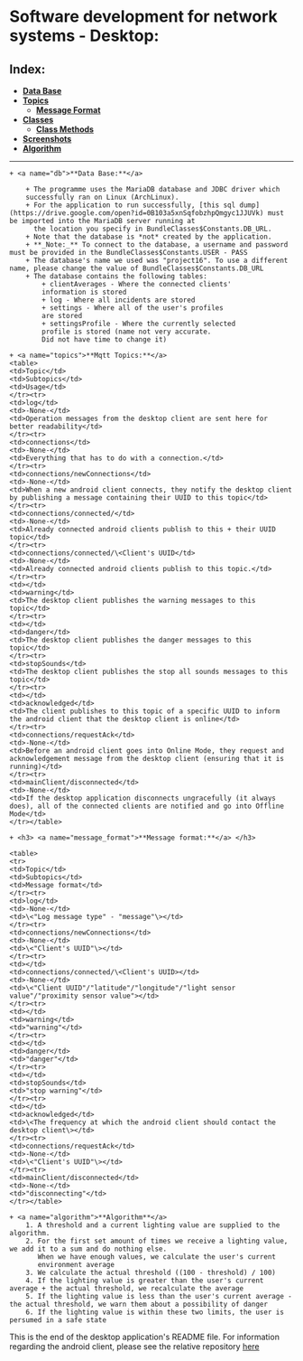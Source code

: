 <h1> Software development for network systems - Desktop: </h1>
    <h2> Index: </h2>
    
+ [**Data Base**](#db)
+ [**Topics**](#topics)
  + [**Message Format**](#message_format)
+ [**Classes**](#classes)
    + [**Class Methods**](#methods)
+ [**Screenshots**](#ss)
+ [**Algorithm**](#algorithm)
<hr>

    + <a name="db">**Data Base:**</a>
    
        + The programme uses the MariaDB database and JDBC driver which
        successfully ran on Linux (ArchLinux).
        + For the application to run successfully, [this sql dump](https://drive.google.com/open?id=0B103a5xnSqfobzhpQmgyc1JJUVk) must be imported into the MariaDB server running at
          the location you specify in BundleClasses$Constants.DB_URL.
        + Note that the database is *not* created by the application.
        + **_Note:_** To connect to the database, a username and password must be provided in the BundleClasses$Constants.USER - PASS
        + The database's name we used was "project16". To use a different name, please change the value of BundleClasses$Constants.DB_URL
        + The database contains the following tables:
            + clientAverages - Where the connected clients'
            information is stored
            + log - Where all incidents are stored
            + settings - Where all of the user's profiles
            are stored
            + settingsProfile - Where the currently selected
            profile is stored (name not very accurate.
            Did not have time to change it)  

    + <a name="topics">**Mqtt Topics:**</a>
    <table>
    <td>Topic</td>
    <td>Subtopics</td>
    <td>Usage</td>
    </tr><tr>
    <td>log</td>
    <td>-None-</td>
    <td>Operation messages from the desktop client are sent here for better readability</td>
    </tr><tr>
    <td>connections</td>
    <td>-None-</td>
    <td>Everything that has to do with a connection.</td>
    </tr><tr>
    <td>connections/newConnections</td>
    <td>-None-</td>
    <td>When a new android client connects, they notify the desktop client by publishing a message containing their UUID to this topic</td>
    </tr><tr>
    <td>connections/connected/</td>
    <td>-None-</td>
    <td>Already connected android clients publish to this + their UUID topic</td>
    </tr><tr>
    <td>connections/connected/\<Client's UUID</td>
    <td>-None-</td>
    <td>Already connected android clients publish to this topic.</td>
    </tr><tr>
    <td></td>
    <td>warning</td>
    <td>The desktop client publishes the warning messages to this topic</td>
    </tr><tr>
    <td></td>
    <td>danger</td>
    <td>The desktop client publishes the danger messages to this topic</td>
    </tr><tr>
    <td>stopSounds</td>
    <td>The desktop client publishes the stop all sounds messages to this topic</td>
    </tr><tr>
    <td></td>
    <td>acknowledged</td>
    <td>The client publishes to this topic of a specific UUID to inform the android client that the desktop client is online</td>
    </tr><tr>
    <td>connections/requestAck</td>
    <td>-None-</td>
    <td>Before an android client goes into Online Mode, they request and acknowledgement message from the desktop client (ensuring that it is running)</td>
    </tr><tr>
    <td>mainClient/disconnected</td>
    <td>-None-</td>
    <td>If the desktop application disconnects ungracefully (it always does), all of the connected clients are notified and go into Offline Mode</td>
    </tr></table>

    + <h3> <a name="message_format">**Message format:**</a> </h3>

    <table>
    <tr>
    <td>Topic</td>
    <td>Subtopics</td>
    <td>Message format</td>
    </tr><tr>
    <td>log</td>
    <td>-None-</td>
    <td>\<"Log message type" - "message"\></td>
    </tr><tr>
    <td>connections/newConnections</td>
    <td>-None-</td>
    <td>\<"Client's UUID"\></td>
    </tr><tr>
    <td></td>
    <td>connections/connected/\<Client's UUID></td>
    <td>-None-</td>
    <td>\<"Client UUID"/"latitude"/"longitude"/"light sensor value"/"proximity sensor value"></td>
    </tr><tr>
    <td></td>
    <td>warning</td>
    <td>"warning"</td>
    </tr><tr>
    <td></td>
    <td>danger</td>
    <td>"danger"</td>
    </tr><tr>
    <td></td>
    <td>stopSounds</td>
    <td>"stop warning"</td>
    </tr><tr>
    <td></td>
    <td>acknowledged</td>
    <td>\<The frequency at which the android client should contact the desktop client\></td>
    </tr><tr>
    <td>connections/requestAck</td>
    <td>-None-</td>
    <td>\<"Client's UUID"\></td>
    </tr><tr>
    <td>mainClient/disconnected</td>
    <td>-None-</td>
    <td>"disconnecting"</td>
    </tr></table>

    + <a name="algorithm">**Algorithm**</a>
        1. A threshold and a current lighting value are supplied to the algorithm.
        2. For the first set amount of times we receive a lighting value, we add it to a sum and do nothing else.  
           When we have enough values, we calculate the user's current
           environment average
        3. We calculate the actual threshold ((100 - threshold) / 100)
        4. If the lighting value is greater than the user's current average + the actual threshold, we recalculate the average
        5. If the lighting value is less than the user's current average - the actual threshold, we warn them about a possibility of danger
        6. If the lighting value is within these two limits, the user is persumed in a safe state

This is the end of the desktop application's README file.
For information regarding the android client, please
see the relative repository [here](https://github.com/kostaskol/SDNS-Android)
